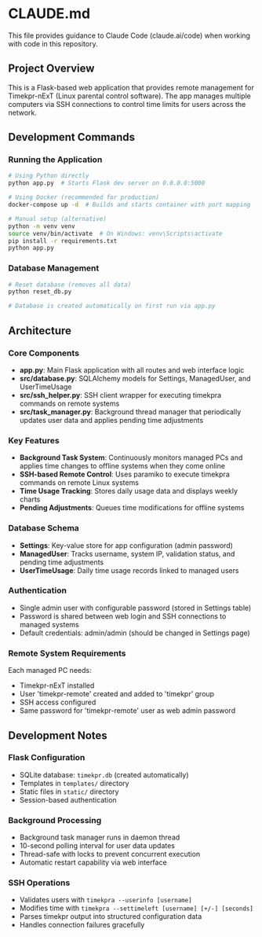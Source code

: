 # CLAUDE.md

This file provides guidance to Claude Code (claude.ai/code) when working with code in this repository.

## Project Overview
This is a Flask-based web application that provides remote management for Timekpr-nExT (Linux parental control software). The app manages multiple computers via SSH connections to control time limits for users across the network.

## Development Commands

### Running the Application
```bash
# Using Python directly
python app.py  # Starts Flask dev server on 0.0.0.0:5000

# Using Docker (recommended for production)
docker-compose up -d  # Builds and starts container with port mapping

# Manual setup (alternative)
python -m venv venv
source venv/bin/activate  # On Windows: venv\Scripts\activate
pip install -r requirements.txt
python app.py
```

### Database Management
```bash
# Reset database (removes all data)
python reset_db.py

# Database is created automatically on first run via app.py
```

## Architecture

### Core Components
- **app.py**: Main Flask application with all routes and web interface logic
- **src/database.py**: SQLAlchemy models for Settings, ManagedUser, and UserTimeUsage
- **src/ssh_helper.py**: SSH client wrapper for executing timekpra commands on remote systems
- **src/task_manager.py**: Background thread manager that periodically updates user data and applies pending time adjustments

### Key Features
- **Background Task System**: Continuously monitors managed PCs and applies time changes to offline systems when they come online
- **SSH-based Remote Control**: Uses paramiko to execute timekpra commands on remote Linux systems
- **Time Usage Tracking**: Stores daily usage data and displays weekly charts
- **Pending Adjustments**: Queues time modifications for offline systems

### Database Schema
- **Settings**: Key-value store for app configuration (admin password)  
- **ManagedUser**: Tracks username, system IP, validation status, and pending time adjustments
- **UserTimeUsage**: Daily time usage records linked to managed users

### Authentication
- Single admin user with configurable password (stored in Settings table)
- Password is shared between web login and SSH connections to managed systems
- Default credentials: admin/admin (should be changed in Settings page)

### Remote System Requirements
Each managed PC needs:
- Timekpr-nExT installed
- User 'timekpr-remote' created and added to 'timekpr' group
- SSH access configured
- Same password for 'timekpr-remote' user as web admin password

## Development Notes

### Flask Configuration
- SQLite database: `timekpr.db` (created automatically)
- Templates in `templates/` directory
- Static files in `static/` directory
- Session-based authentication

### Background Processing
- Background task manager runs in daemon thread
- 10-second polling interval for user data updates
- Thread-safe with locks to prevent concurrent execution
- Automatic restart capability via web interface

### SSH Operations
- Validates users with `timekpra --userinfo [username]`
- Modifies time with `timekpra --settimeleft [username] [+/-] [seconds]`
- Parses timekpr output into structured configuration data
- Handles connection failures gracefully